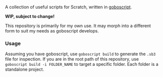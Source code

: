 A collection of useful scripts for Scratch, written in [goboscript](https://github.com/aspizu/goboscript).

**WIP, subject to change!**

This repository is primarily for my own use. It may morph into a different form to suit my needs as goboscript develops.


### Usage

Assuming you have goboscript, use `goboscript build` to generate the `.sb3` file for inspection. If you are in the root path of this repository, use `goboscript build -i FOLDER_NAME` to target a specific folder. Each folder is a standalone project.

